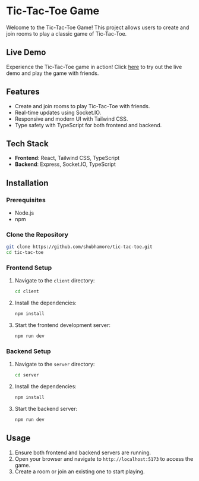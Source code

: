 # Tic-Tac-Toe Game

Welcome to the Tic-Tac-Toe Game! This project allows users to create and join rooms to play a classic game of Tic-Tac-Toe. 

## Live Demo

Experience the Tic-Tac-Toe game in action! Click [here](https://tic-tac-toe-shubham.onrender.com/) to try out the live demo and play the game with friends.


## Features

- Create and join rooms to play Tic-Tac-Toe with friends.
- Real-time updates using Socket.IO.
- Responsive and modern UI with Tailwind CSS.
- Type safety with TypeScript for both frontend and backend.

## Tech Stack

- **Frontend**: React, Tailwind CSS, TypeScript
- **Backend**: Express, Socket.IO, TypeScript

## Installation

### Prerequisites

- Node.js 
- npm

### Clone the Repository

```bash
git clone https://github.com/shubhamore/tic-tac-toe.git
cd tic-tac-toe
```

### Frontend Setup

1. Navigate to the `client` directory:

    ```bash
    cd client
    ```

2. Install the dependencies:

    ```bash
    npm install
    ```

3. Start the frontend development server:

    ```bash
    npm run dev
    ```

### Backend Setup

1. Navigate to the `server` directory:

    ```bash
    cd server
    ```

2. Install the dependencies:

    ```bash
    npm install
    ```

3. Start the backend server:

    ```bash
    npm run dev
    ```

## Usage

1. Ensure both frontend and backend servers are running.
2. Open your browser and navigate to `http://localhost:5173` to access the game.
3. Create a room or join an existing one to start playing.
